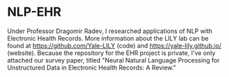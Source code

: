 # NLP-EHR

Under Professor Dragomir Radev, I researched applications of NLP with Electronic Health Records. More information about the LILY lab can be found at https://github.com/Yale-LILY (code) and https://yale-lily.github.io/ (website). Because the repository for the EHR project is private, I've only attached our survey paper, titled "Neural Natural Language Processing for Unstructured Data in Electronic Health Records: A Review."

